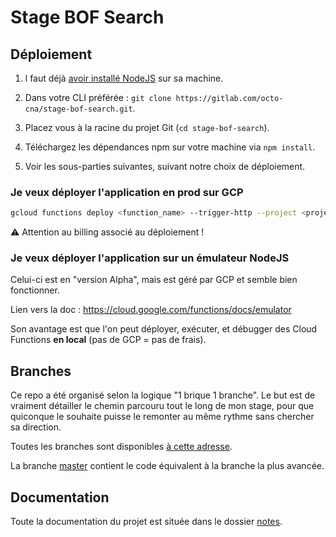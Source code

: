 # Stage BOF Search

## Déploiement

1. l faut déjà [avoir installé NodeJS](<https://cloud.google.com/nodejs/docs/setup>) sur sa machine.

2. Dans votre CLI préférée : `git clone https://gitlab.com/octo-cna/stage-bof-search.git`.
3. Placez vous à la racine du projet Git (`cd stage-bof-search`).
4. Téléchargez les dépendances npm sur votre machine via `npm install`.
5. Voir les sous-parties suivantes, suivant notre choix de déploiement.

### Je veux déployer l'application en prod sur GCP

```bash
gcloud functions deploy <function_name> --trigger-http --project <project_id> --runtime nodejs10
```

⚠ Attention au billing associé au déploiement !

### Je veux déployer l'application sur un émulateur NodeJS

Celui-ci est en "version Alpha", mais est géré par GCP et semble bien fonctionner.

Lien vers la doc : <https://cloud.google.com/functions/docs/emulator>

Son avantage est que l'on peut déployer, exécuter, et débugger des Cloud Functions **en local** (pas de GCP = pas de frais).

## Branches

Ce repo a été organisé selon la logique "1 brique 1 branche". Le but est de vraiment détailler le chemin parcouru tout le long de mon stage, pour que quiconque le souhaite puisse le remonter au même rythme sans chercher sa direction.

Toutes les branches sont disponibles [à cette adresse](<https://gitlab.com/octo-cna/stage-bof-search/branches>).

La branche [master](https://gitlab.com/octo-cna/stage-bof-search) contient le code équivalent à la branche la plus avancée.

## Documentation

Toute la documentation du projet est située dans le dossier [notes](./notes).